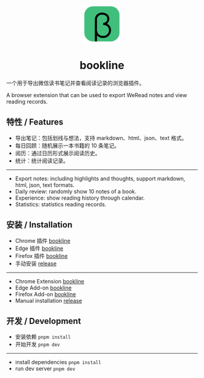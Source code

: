 <div align=center>
<img src="https://raw.githubusercontent.com/JarryChung/bookline/refs/heads/main/public/BetaApp.svg" width="100" height="100" alt="bookline">
<h1>bookline</h1>
</div>

一个用于导出微信读书笔记并查看阅读记录的浏览器插件。

A browser extension that can be used to export WeRead notes and view reading records.

## 特性 / Features

- 导出笔记：包括划线与想法，支持 markdown、html、json、text 格式。
- 每日回顾：随机展示一本书籍的 10 条笔记。
- 阅历：通过日历形式展示阅读历史。
- 统计：统计阅读记录。

---

- Export notes: including highlights and thoughts, support markdown, html, json, text formats.
- Daily review: randomly show 10 notes of a book.
- Experience: show reading history through calendar.
- Statistics: statistics reading records.

## 安装 / Installation

- Chrome 插件 [bookline](https://chromewebstore.google.com/detail/bookline/lhbcegihalknglaenpljmijecjbigkek)
- Edge 插件 [bookline](https://chromewebstore.google.com/detail/bookline/lhbcegihalknglaenpljmijecjbigkek)
- Firefox 插件 [bookline](https://addons.mozilla.org/en-US/firefox/addon/bookline/)
- 手动安装 [release](https://github.com/JarryChung/bookline/releases)

---

- Chrome Extension [bookline](https://chromewebstore.google.com/detail/bookline/lhbcegihalknglaenpljmijecjbigkek)
- Edge Add-on [bookline](https://chromewebstore.google.com/detail/bookline/lhbcegihalknglaenpljmijecjbigkek)
- Firefox Add-on [bookline](https://addons.mozilla.org/en-US/firefox/addon/bookline/)
- Manual installation [release](https://github.com/JarryChung/bookline/releases)

## 开发 / Development

- 安装依赖 `pnpm install`
- 开始开发 `pnpm dev`

---

- install dependencies `pnpm install`
- run dev server `pnpm dev`
